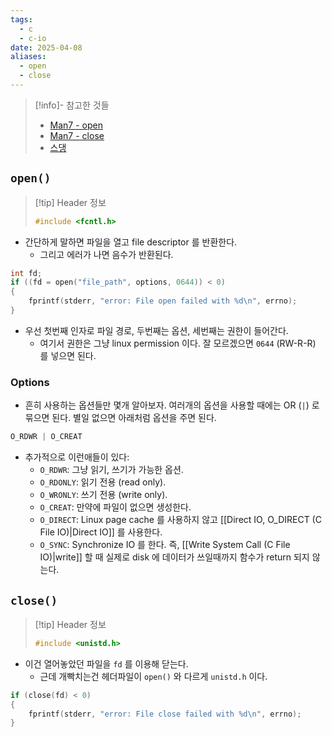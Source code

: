 ```yaml
---
tags:
  - c
  - c-io
date: 2025-04-08
aliases:
  - open
  - close
---
```

> [!info]- 참고한 것들
> - [Man7 - open](https://man7.org/linux/man-pages/man2/open.2.html)
> - [Man7 - close](https://man7.org/linux/man-pages/man2/close.2.html)
> - [스댕](https://stackoverflow.com/a/35768412)

## `open()`

> [!tip] Header 정보
> ```c
> #include <fcntl.h>
> ```

- 간단하게 말하면 파일을 열고 file descriptor 를 반환한다.
	- 그리고 에러가 나면 음수가 반환된다.

```c
int fd;
if ((fd = open("file_path", options, 0644)) < 0)
{
	fprintf(stderr, "error: File open failed with %d\n", errno);
}
```

- 우선 첫번째 인자로 파일 경로, 두번째는 옵션, 세번째는 권한이 들어간다.
	- 여기서 권한은 그냥 linux permission 이다. 잘 모르겠으면 `0644` (RW-R-R) 를 넣으면 된다.

### Options

- 흔히 사용하는 옵션들만 몇개 알아보자. 여러개의 옵션을 사용할 때에는 OR (`|`) 로 묶으면 된다. 별일 없으면 아래처럼 옵션을 주면 된다.

```c
O_RDWR | O_CREAT
```

- 추가적으로 이런애들이 있다:
	- `O_RDWR`: 그냥 읽기, 쓰기가 가능한 옵션.
	- `O_RDONLY`: 읽기 전용 (read only).
	- `O_WRONLY`: 쓰기 전용 (write only).
	- `O_CREAT`: 만약에 파일이 없으면 생성한다.
	- `O_DIRECT`: Linux page cache 를 사용하지 않고 [[Direct IO, O_DIRECT (C File IO)|Direct IO]] 를 사용한다.
	- `O_SYNC`: Synchronize IO 를 한다. 즉, [[Write System Call (C File IO)|write]] 할 때 실제로 disk 에 데이터가 쓰일때까지 함수가 return 되지 않는다.

## `close()`

> [!tip] Header 정보
> ```c
> #include <unistd.h>
> ```

- 이건 열어놓았던 파일을 `fd` 를 이용해 닫는다.
	- 근데 개빡치는건 헤더파일이 `open()` 와 다르게 `unistd.h` 이다.

```c
if (close(fd) < 0)
{
	fprintf(stderr, "error: File close failed with %d\n", errno);
}
```